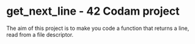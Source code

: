 # get_next_line - 42 Codam project
The aim of this project is to make you code a function that returns a line, read from a file descriptor.
